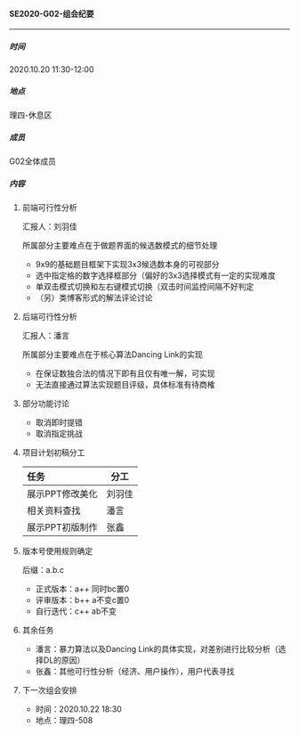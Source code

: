 #### SE2020-G02-组会纪要

-----

##### 时间

2020.10.20  11:30-12:00

##### 地点

理四-休息区

##### 成员

G02全体成员

##### 内容

1. 前端可行性分析

   汇报人：刘羽佳

   所属部分主要难点在于做题界面的候选数模式的细节处理

   + 9x9的基础题目框架下实现3x3候选数本身的可视部分
   + 选中指定格的数字选择框部分（偏好的3x3选择模式有一定的实现难度
   + 单双击模式切换和左右键模式切换（双击时间监控间隔不好判定
   + （另）类博客形式的解法评论讨论

2. 后端可行性分析

   汇报人：潘言

   所属部分主要难点在于核心算法Dancing Link的实现

   + 在保证数独合法的情况下即有且仅有唯一解，可实现
   + 无法直接通过算法实现题目评级，具体标准有待商榷

3. 部分功能讨论

   + 取消即时提错
   + 取消指定挑战

4. 项目计划初稿分工

   | 任务            | 分工   |
   | :-------------- | ------ |
   | 展示PPT修改美化 | 刘羽佳 |
   | 相关资料查找    | 潘言   |
   | 展示PPT初版制作 | 张鑫   |

5. 版本号使用规则确定

   后缀：a.b.c

   + 正式版本：a++ 同时bc置0
   + 评审版本：b++ a不变c置0
   + 自行迭代：c++ ab不变

6. 其余任务

   + 潘言：暴力算法以及Dancing Link的具体实现，对差别进行比较分析（选择DL的原因）
   + 张鑫：其他可行性分析（经济、用户操作），用户代表寻找

7. 下一次组会安排

   + 时间：2020.10.22 18:30
   + 地点：理四-508
